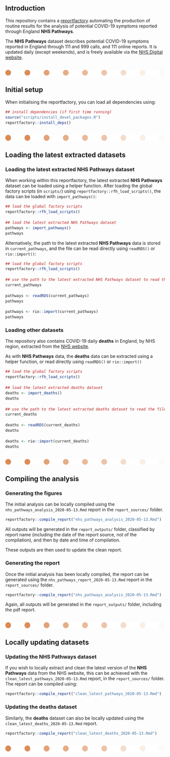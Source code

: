 
## Introduction

This repository contains a
[reportfactory](https://github.com/reconhub/reportfactory) automating the
production of routine results for the analysis of potential COVID-19 symptoms
reported through England **NHS Pathways**.

The **NHS Pathways** dataset describes potential COVID-19 symptoms reported in 
England through 111 and 999 calls, and 111 online reports. It is updated 
daily (except weekends), and is freely available via the [NHS Digital website](https://digital.nhs.uk/data-and-information/publications/statistical/mi-potential-covid-19-symptoms-reported-through-nhs-pathways-and-111-online/latest).



<br>
<img src="data/images/line_bubbles.png" alt="line">



## Initial setup

When initialising the reportfactory, you can load all dependencies using:

``` r
## install dependencies (if first time running)
source("scripts/install_devel_packages.R")
reportfactory::install_deps()

``` 


<br>
<img src="data/images/line_bubbles.png" alt="line">



## Loading the latest extracted datasets

### Loading the latest extracted NHS Pathways dataset

When working within this reportfactory, the latest extracted **NHS Pathways** 
dataset can be loaded using a helper function. After loading the global factory
scripts (in `scripts/`) using `reportfactory::rfh_load_scripts()`, the data can 
be loaded with `import_pathways()`:

```r
## load the global factory scripts
reportfactory::rfh_load_scripts()

## load the latest extracted NHS Pathways dataset
pathways <- import_pathways()
pathways

```

Alternatively, the path to the latest extracted **NHS Pathways** data is stored
in `current_pathways`, and the file can be read directly using `readRDS()` or
`rio::import()`:


```r
## load the global factory scripts
reportfactory::rfh_load_scripts()

## use the path to the latest extracted NHS Pathways dataset to read the file
current_pathways

pathways <- readRDS(current_pathways)
pathways

pathways <- rio::import(current_pathways)
pathways

```

### Loading other datasets

The repository also contains COVID-19 daily **deaths** in England, by NHS region,
extracted from the [NHS website](https://www.england.nhs.uk/statistics/statistical-work-areas/covid-19-daily-deaths/).

As with **NHS Pathways** data, the **deaths** data can be extracted using a helper function,
or read directly using `readRDS()` or `rio::import()`

```r
## load the global factory scripts
reportfactory::rfh_load_scripts()

## load the latest extracted deaths dataset
deaths <- import_deaths()
deaths

## use the path to the latest extracted deaths dataset to read the file
current_deaths

deaths <- readRDS(current_deaths)
deaths

deaths <- rio::import(current_deaths)
deaths

```



<br>
<img src="data/images/line_bubbles.png" alt="line">



## Compiling the analysis

### Generating the figures 

The initial analysis can be locally compiled using the
`nhs_pathways_analysis_2020-05-13.Rmd` report in the `report_sources/`
folder. 

```r
reportfactory::compile_report("nhs_pathways_analysis_2020-05-13.Rmd")
```

All outputs will be generated in the `report_outputs/` folder, classified
by report name (including the date of the report source, not of the
compilation), and then by date and time of compilation.

These outputs are then used to update the clean report.


### Generating the report 

Once the initial analysis has been locally compiled, the report can be 
generated using the `nhs_pathways_report_2020-05-13.Rmd` report in the
`report_sources/` folder. 

```r
reportfactory::compile_report("nhs_pathways_analysis_2020-05-13.Rmd")
```

Again, all outputs will be generated in the `report_outputs/` folder,
including the pdf report.




<br>
<img src="data/images/line_bubbles.png" alt="line">




## Locally updating datasets

### Updating the NHS Pathways dataset

If you wish to locally extract and clean the latest version of the
**NHS Pathways** data from the NHS website, this can be achieved with
the `clean_latest_pathways_2020-05-13.Rmd` report, in the
`report_sources/` folder. The report can be compiled using:

```r
reportfactory::compile_report("clean_latest_pathways_2020-05-13.Rmd")
```


### Updating the deaths dataset

Similarly, the **deaths** dataset can also be locally updated using the
`clean_latest_deaths_2020-05-13.Rmd` report.

```r
reportfactory::compile_report("clean_latest_deaths_2020-05-13.Rmd")
```


<br>
<img src="data/images/line_bubbles.png" alt="line">



